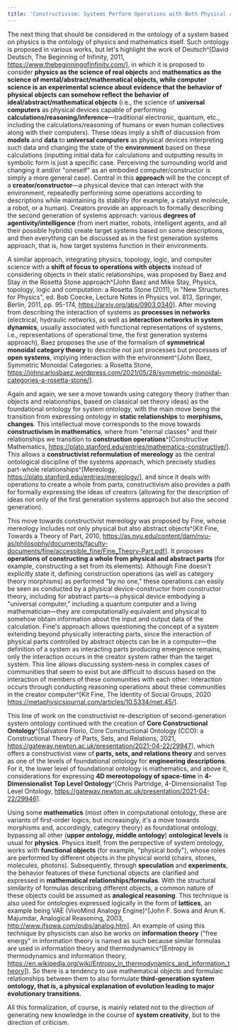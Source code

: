 ```yaml
---
title: 'Constructivism: Systems Perform Operations with Both Physical and Abstract Objects'
---
```


The next thing that should be considered in the ontology of a system based on physics is the ontology of physics and mathematics itself. Such ontology is proposed in various works, but let's highlight the work of Deutsch^[David Deutsch, The Beginning of Infinity, 2011, <https://www.thebeginningofinfinity.com/>], in which it is proposed to consider **physics as the science of real objects** and **mathematics as the science of mental/abstract/mathematical objects, while computer science is an experimental science about evidence that the behavior of physical objects can somehow reflect the behavior of ideal/abstract/mathematical objects** (i.e., the science of **universal computers** as physical devices capable of performing **calculations/reasoning/inference**—traditional electronic, quantum, etc., including the calculations/reasoning of humans or even human collectives along with their computers). These ideas imply a shift of discussion from **models** and **data** to **universal computers** as physical devices interpreting such data and changing the state of the **environment** based on these calculations (inputting initial data for calculations and outputting results in symbolic form is just a specific case. Perceiving the surrounding world and changing it and/or "oneself" as an embodied computer/constructor is simply a more general case). Central in this **approach** will be the concept of a **creator/constructor**—a physical device that can interact with the environment, repeatedly performing some operations according to descriptions while maintaining its stability (for example, a catalyst molecule, a robot, or a human). Creators provide an approach to formally describing the second generation of systems approach: various **degrees of agentivity/intelligence** (from inert matter, robots, intelligent agents, and all their possible hybrids) create target systems based on some descriptions, and then everything can be discussed as in the first generation systems approach, that is, how target systems function in their environments.

A similar approach, integrating physics, topology, logic, and computer science with a **shift of focus to operations with objects** instead of considering objects in their static relationships, was proposed by Baez and Stay in the Rosetta Stone approach^[John Baez and Mike Stay, Physics, topology, logic and computation: a Rosetta Stone (2011), in "New Structures for Physics", ed. Bob Coecke, Lecture Notes in Physics vol. 813, Springer, Berlin, 2011, pp. 95-174, <https://arxiv.org/abs/0903.0340>]. After moving from describing the interaction of systems as **processes in networks** (electrical, hydraulic networks, as well as **interaction networks in system dynamics**, usually associated with functional representations of systems, i.e., representations of operational time, the first generation systems approach), Baez proposes the use of the formalism of **symmetrical monoidal category theory** to describe not just processes but processes of **open systems**, implying interaction with the environment^[John Baez, Symmetric Monoidal Categories: a Rosetta Stone, <https://johncarlosbaez.wordpress.com/2021/05/28/symmetric-monoidal-categories-a-rosetta-stone/>].

Again and again, we see a move towards using category theory (rather than objects and relationships, based on classical set theory ideas) as the foundational ontology for system ontology, with the main move being the transition from expressing ontology in **static relationships** to **morphisms, changes**. This intellectual move corresponds to the move towards **constructivism in mathematics**, where from "eternal classes" and their relationships we transition to **construction operations**^[Constructive Mathematics, <https://plato.stanford.edu/entries/mathematics-constructive/>]. This allows a **constructivist reformulation of mereology** as the central ontological discipline of the systems approach, which precisely studies part-whole relationships^[Mereology, <https://plato.stanford.edu/entries/mereology/>], and since it deals with operations to create a whole from parts, constructivism also provides a path for formally expressing the ideas of creators (allowing for the description of ideas not only of the first generation systems approach but also the second generation).

This move towards constructivist mereology was proposed by Fine, whose mereology includes not only physical but also abstract objects^[Kit Fine, Towards a Theory of Part, 2010, <https://as.nyu.edu/content/dam/nyu-as/philosophy/documents/faculty-documents/fine/accessible_fine/Fine_Theory-Part.pdf>]. It proposes **operations of constructing a whole from physical and abstract parts** (for example, constructing a set from its elements). Although Fine doesn't explicitly state it, defining construction operations (as well as category theory morphisms) as performed "by no one," these operations can easily be seen as conducted by a physical device-constructor from constructor theory, including for abstract parts—a physical device embodying a "universal computer," including a quantum computer and a living mathematician—they are computationally equivalent and physical to somehow obtain information about the input and output data of the calculation. Fine's approach allows questioning the concept of a system extending beyond physically interacting parts, since the interaction of physical parts controlled by abstract objects can be in a computer—the definition of a system as interacting parts producing emergence remains, only the interaction occurs in the creator system rather than the target system. This line allows discussing system-ness in complex cases of communities that seem to exist but are difficult to discuss based on the interaction of members of these communities with each other: interaction occurs through conducting reasoning operations about these communities in the creator computer^[Kit Fine, The Identity of Social Groups, 2020 <https://metaphysicsjournal.com/articles/10.5334/met.45/>].

This line of work on the constructivist re-description of second-generation system ontology continued with the creation of **Core Constructional Ontology**^[Salvatore Florio, Core Constructional Ontology (CCO): a Constructional Theory of Parts, Sets, and Relations, 2021, <https://gateway.newton.ac.uk/presentation/2021-04-22/29947>], which offers a constructivist view of **parts, sets, and relations theory** and serves as one of the levels of foundational ontology for **engineering descriptions**. For it, the lower level of foundational ontology is mathematics, and above it, considerations for expressing **4D mereotopology of space-time** in **4-Dimensionalist Top Level Ontology**^[Chris Partridge, 4-Dimensionalist Top Level Ontology, <https://gateway.newton.ac.uk/presentation/2021-04-22/29946>].

Using some **mathematics** (most often in computational ontology, these are variants of first-order logics, but increasingly, it's a move towards morphisms and, accordingly, category theory) as foundational ontology, bypassing all other (**upper ontology, middle ontology**) **ontological levels** is usual for **physics**. Physics itself, from the perspective of system ontology, works with **functional objects** (for example, "physical body"), whose roles are performed by different objects in the physical world (chairs, stones, molecules, photons). Subsequently, through **speculation** and **experiments**, the behavior features of these functional objects are clarified and expressed in **mathematical relationships/formulas**. With the structural similarity of formulas describing different objects, a common nature of these objects could be assumed as **analogical reasoning**. This technique is also used for ontologies expressed logically in the form of **lattices**, an example being VAE (VivoMind Analogy Engine)^[John F. Sowa and Arun K. Majumdar, Analogical Reasoning, 2003, <http://www.jfsowa.com/pubs/analog.htm>]. An example of using this technique by physicists can also be works on **information theory** ("free energy" in information theory is named as such because similar formulas are used in information theory and thermodynamics^[Entropy in thermodynamics and information theory, <https://en.wikipedia.org/wiki/Entropy_in_thermodynamics_and_information_theory>]). So there is a tendency to use mathematical objects and formulaic relationships between them to also formulate **third-generation system ontology, that is, a physical explanation of evolution leading to major evolutionary transitions.**

All this formalization, of course, is mainly related not to the direction of generating new knowledge in the course of **system creativity**, but to the direction of criticism.
